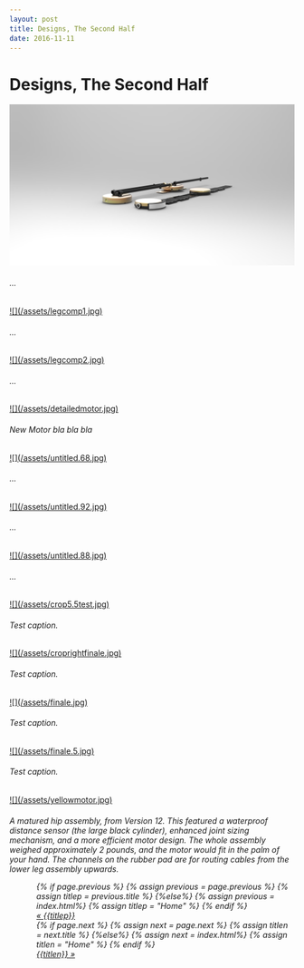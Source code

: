 ```yaml
---
layout: post
title: Designs, The Second Half
date: 2016-11-11
---
```

# Designs, The Second Half
<a href="/assets/legcomp.jpg" target="_blank">![](/assets/legcomp.jpg)</a>
<h6>...</h6>
<a href="/assets/legcomp1.jpg" target="_blank">![](/assets/legcomp1.jpg)</a>
<h6>...</h6>
<a href="/assets/legcomp2.jpg" target="_blank">![](/assets/legcomp2.jpg)</a>
<h6>...</h6>
<a href="/assets/detailedmotor.jpg" target="_blank">![](/assets/detailedmotor.jpg)</a>
<h6>New Motor bla bla bla</h6>
<a href="/assets/untitled.68.jpg" target="_blank">![](/assets/untitled.68.jpg)</a>
<h6>...</h6>
<a href="/assets/untitled.92.jpg" target="_blank">![](/assets/untitled.92.jpg)</a>
<h6>...</h6>
<a href="/assets/untitled.88.jpg" target="_blank">![](/assets/untitled.88.jpg)</a>
<h6>...</h6>
<a href="/assets/crop5.5test.jpg" target="_blank">![](/assets/crop5.5test.jpg)</a>
<h6>Test caption.</h6>
<a href="/assets/croprightfinale.jpg" target="_blank">![](/assets/croprightfinale.jpg)</a>
<h6>Test caption.</h6>
<a href="/assets/finale.jpg" target="_blank">![](/assets/finale.jpg)</a>
<h6>Test caption.</h6>
<a href="/assets/finale.5.jpg" target="_blank">![](/assets/finale.5.jpg)</a>
<h6>Test caption.</h6>
<a href="/assets/yellowmotor.jpg" target="blank">![](/assets/yellowmotor.jpg)</a>
<h6>A matured hip assembly, from Version 12. This featured a waterproof distance sensor (the large black cylinder), enhanced joint sizing mechanism, and a more efficient motor design. The whole assembly weighed approximately 2 pounds, and the motor would fit in the palm of your hand. The channels on the rubber pad are for routing cables from the lower leg assembly upwards.  
<ul class="footer">
    <ul class="button">
        {% if page.previous %}
            {% assign previous = page.previous %}
            {% assign titlep = previous.title %}
        {%else%}
            {% assign previous = index.html%}
            {% assign titlep = "Home" %}
        {% endif %}
        <div class="button0"><a href="{{site.baseurl}}{{previous.url}}">&laquo; {{titlep}}</a></div>
        {% if page.next %}
            {% assign next = page.next %}
            {% assign titlen = next.title %}
        {%else%}
            {% assign next = index.html%}
            {% assign titlen = "Home" %}
        {% endif %}
        <div class="button0"><a href="{{site.baseurl}}{{next.url}}">{{titlen}} &raquo;</a></div>         
    </ul>
</ul>
